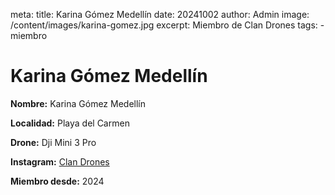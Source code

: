 meta:
  title: Karina Gómez Medellín 
  date: 20241002
  author: Admin
  image: /content/images/karina-gomez.jpg
  excerpt: Miembro de Clan Drones
  tags:
    - miembro

# Karina Gómez Medellín 
**Nombre:** Karina Gómez Medellín 

**Localidad:** Playa del Carmen

**Drone:** Dji Mini 3 Pro 

**Instagram:** [Clan Drones](https://instagram.com/elclandrones)

**Miembro desde:** 2024
